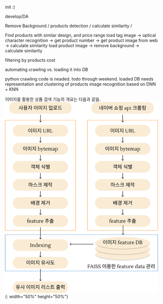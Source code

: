 init :)

develop/DA

Remove Background / products detection / calculate similarity /

Find products with similar design, and price range
load tag image -> optical character recognition -> get product number -> get product image from web -> calculate similarity
load product image -> remove background -> calculate similarity

filtering by products cost

automating crawling vs. loading it into DB

python crawling code is neaded. todo through weekend.
loaded DB needs representation and clustering of products
image recognition based on DNN + KNN

이미지를 활용한 상품 검색 기능의 개요는 다음과 같음.</br>
![img](/imgs/img_processing_diagram.png){: width="50%" height="50%"}
